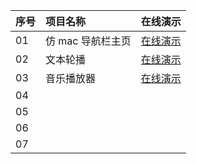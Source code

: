 | 序号 | 项目名称          | 在线演示                                                     |
| :--- | :---------------- | :----------------------------------------------------------- |
| 01   | 仿 mac 导航栏主页 | <a href="https://studyfather7.github.io/html-css-examlpes/browser-home">在线演示</a> |
| 02   | 文本轮播          | <a href="https://studyfather7.github.io/html-css-examlpes/text-carousel">在线演示</a> |
| 03   | 音乐播放器        | <a href="https://studyfather7.github.io/html-css-examlpes/mini-musicplayer">在线演示</a> |
| 04   |                   |                                                              |
| 05   |                   |                                                              |
| 06   |                   |                                                              |
| 07   |                   |                                                              |

